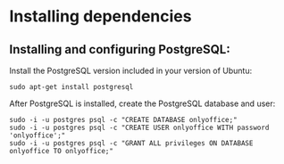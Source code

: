 # Installing dependencies

## Installing and configuring PostgreSQL:

Install the PostgreSQL version included in your version of Ubuntu:
````
sudo apt-get install postgresql
````

After PostgreSQL is installed, create the PostgreSQL database and user:
````
sudo -i -u postgres psql -c "CREATE DATABASE onlyoffice;"
sudo -i -u postgres psql -c "CREATE USER onlyoffice WITH password 'onlyoffice';"
sudo -i -u postgres psql -c "GRANT ALL privileges ON DATABASE onlyoffice TO onlyoffice;"
````